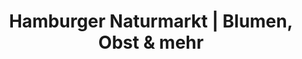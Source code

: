 ---
title: "Hamburger Naturmarkt | Blumen, Obst & mehr"
url: /hamburg/hamburger-naturmarkt-blumen-obst-und-mehr/
shop: Blumen
---